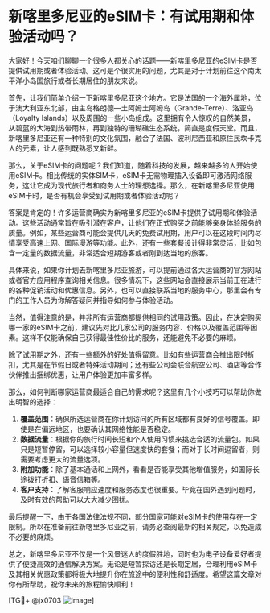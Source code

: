 # 新喀里多尼亚的eSIM卡：有试用期和体验活动吗？

大家好！今天咱们聊聊一个很多人都关心的话题——新喀里多尼亚的eSIM卡是否提供试用期或者体验活动。这可是个很实用的问题，尤其是对于计划前往这个南太平洋小岛国旅行或者长期居住的朋友来说。

首先，让我们简单介绍一下新喀里多尼亚这个地方。它是法国的一个海外属地，位于澳大利亚东北部，由主岛格朗德—土阿姆土阿姆岛（Grande-Terre）、洛亚岛（Loyalty Islands）以及周围的一些小岛组成。这里拥有令人惊叹的自然美景，从碧蓝的大海到热带雨林，再到独特的珊瑚礁生态系统，简直是度假天堂。而且，新喀里多尼亚还有一种特别的文化氛围，融合了法国、波利尼西亚和原住民坎卡克人的元素，让人感到既熟悉又新鲜。

那么，关于eSIM卡的问题呢？我们知道，随着科技的发展，越来越多的人开始使用eSIM卡。相比传统的实体SIM卡，eSIM卡无需物理插入设备即可激活网络服务，这让它成为现代旅行者和商务人士的理想选择。那么，在新喀里多尼亚使用eSIM卡时，是否有机会享受到试用期或者体验活动呢？

答案是肯定的！许多运营商确实为新喀里多尼亚的eSIM卡提供了试用期和体验活动。这些活动通常旨在吸引潜在客户，让他们在正式购买之前能够亲身体验服务的质量。例如，某些运营商可能会提供几天的免费试用期，用户可以在这段时间内尽情享受高速上网、国际漫游等功能。此外，还有一些套餐设计得非常灵活，比如包含一定量的数据流量，非常适合短期游客或者刚到达当地的旅客。

具体来说，如果你计划去新喀里多尼亚旅游，可以提前通过各大运营商的官方网站或者官方应用程序查询相关信息。很多情况下，这些网站会直接展示当前正在进行的各种促销活动和优惠信息。另外，也可以直接联系当地的服务中心，那里会有专门的工作人员为你解答疑问并指导如何参与体验活动。

当然，值得注意的是，并非所有运营商都提供相同的试用政策。因此，在决定购买哪一家的eSIM卡之前，建议先对比几家公司的服务内容、价格以及覆盖范围等因素。这样不仅能确保自己获得最佳性价比的服务，还能避免不必要的麻烦。

除了试用期之外，还有一些额外的好处值得留意。比如有些运营商会推出限时折扣，尤其是在节假日或者特殊活动期间；还有些公司会联合航空公司、酒店等合作伙伴推出捆绑优惠，让用户体验更加丰富多样。

那么，如何判断哪家运营商最适合自己的需求呢？这里有几个小技巧可以帮助你做出明智的选择：

1. **覆盖范围**：确保所选运营商在你计划访问的所有区域都有良好的信号覆盖。即使是在偏远地区，也要确认其网络性能是否稳定。
2. **数据流量**：根据你的旅行时间长短和个人使用习惯来挑选合适的流量包。如果只是短暂停留，可以选择较小容量但速度快的套餐；而对于长时间逗留者，则需要考虑更大的流量选项。
3. **附加功能**：除了基本通话和上网外，看看是否能享受其他增值服务，如国际长途拨打折扣、语音信箱等。
4. **客户支持**：了解客服响应速度和服务态度也很重要。毕竟在国外遇到问题时，及时有效的帮助可以大大减少困扰。

最后提醒一下，由于各国法律法规不同，部分国家可能对eSIM卡的使用存在一定限制。所以在准备前往新喀里多尼亚之前，请务必查阅最新的相关规定，以免造成不必要的麻烦。

总之，新喀里多尼亚不仅是一个风景迷人的度假胜地，同时也为电子设备爱好者提供了便捷高效的通信解决方案。无论是短暂探访还是长期定居，合理利用eSIM卡及其相关优惠政策都将极大地提升你在旅途中的便利性和舒适度。希望这篇文章对你有所帮助，祝你未来的旅程愉快顺利！

[TG💪+ @jx0703 ![Image](https://github.com/user-attachments/assets/dbca1d08-cadb-493c-b0ec-ad6f7a83f270)]